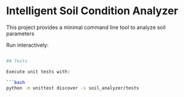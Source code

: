 # Intelligent Soil Condition Analyzer

This project provides a minimal command line tool to analyze soil parameters


Run interactively:

```bash

## Tests

Execute unit tests with:

```bash
python -m unittest discover -s soil_analyzer/tests
```
